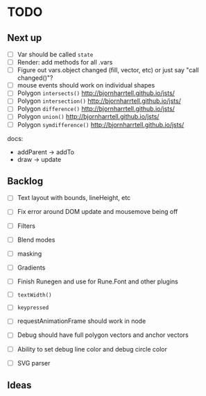 # TODO

## Next up

- [ ] Var should be called `state`
- [ ] Render: add methods for all .vars
- [ ] Figure out vars.object changed (fill, vector, etc) or just say "call changed()"?
- [ ] mouse events should work on individual shapes
- [ ] Polygon `intersects()` http://bjornharrtell.github.io/jsts/
- [ ] Polygon `intersection()` http://bjornharrtell.github.io/jsts/
- [ ] Polygon `difference()` http://bjornharrtell.github.io/jsts/
- [ ] Polygon `union()` http://bjornharrtell.github.io/jsts/
- [ ] Polygon `symdifference()` http://bjornharrtell.github.io/jsts/

docs:
  - addParent -> addTo
  - draw -> update

## Backlog

- [ ] Text layout with bounds, lineHeight, etc
- [ ] Fix error around DOM update and mousemove being off
- [ ] Filters
- [ ] Blend modes
- [ ] masking
- [ ] Gradients
- [ ] Finish Runegen and use for Rune.Font and other plugins
- [ ] `textWidth()`
- [ ] `keypressed`
- [ ] requestAnimationFrame should work in node
- [ ] Debug should have full polygon vectors and anchor vectors
- [ ] Ability to set debug line color and debug circle color
- [ ] SVG parser


## Ideas
